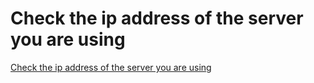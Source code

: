 # Check the ip address of the server you are using
[Check the ip address of the server you are using](https://aiwithcloud.com/2022/09/19/check_the_ip_address_of_the_server_you_are_using/)